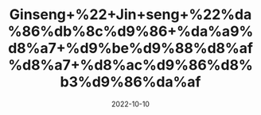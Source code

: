 ---
title: 'Ginseng+%22+Jin+seng+%22%da%86%db%8c%d9%86+%da%a9%d8%a7+%d9%be%d9%88%d8%af%d8%a7+%d8%ac%d9%86%d8%b3%d9%86%da%af'
date: '2022-10-10' 
metatag: '' 
inventory: '0' 
draft: false 
# meta description 
shortDescripton: 'It+is+commonly+touted+for+its%ef%bf%bdantioxidant+and+anti-inflammatory+effects.+It+could+also+help+regulate+blood+sugar+levels+and+have+benefits+for+some+cancers.%ef%bf%bd'
description: 'Herb'
longdescription: ''
featured: True
# product Price
price: '150.0'
# Product Short Description
shortDescription: 'It+is+commonly+touted+for+its%ef%bf%bdantioxidant+and+anti-inflammatory+effects.+It+could+also+help+regulate+blood+sugar+levels+and+have+benefits+for+some+cancers.%ef%bf%bd'
productID: '1E7C7FD6-5424-ED11-9968-005056B3A416'
type: 'products'
category: 'Herb' 
thumnailproduct: 'https://eraconnect.blob.core.windows.net/product-images/aminsaddiquidawakhana/1E7C7FD6-5424-ED11-9968-005056B3A416.webp' 
images:
  - image: 'https://eraconnect.blob.core.windows.net/product-images/aminsaddiquidawakhana/1E7C7FD6-5424-ED11-9968-005056B3A416.webp'  
Variants:
---